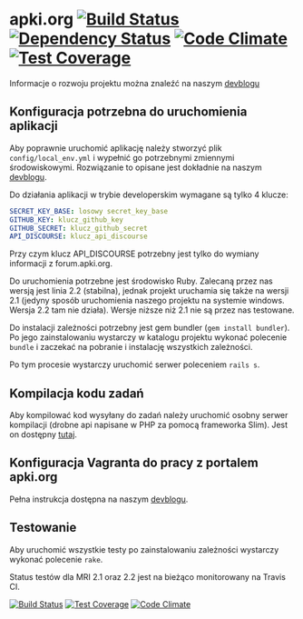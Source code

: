 # apki.org [![Build Status](https://travis-ci.org/media3-0/apki.org.svg?branch=master)](https://travis-ci.org/media3-0/apki.org) [![Dependency Status](https://gemnasium.com/media3-0/apki.org.svg)](https://gemnasium.com/media3-0/apki.org) [![Code Climate](https://codeclimate.com/github/media3-0/apki.org/badges/gpa.svg)](https://codeclimate.com/github/media3-0/apki.org) [![Test Coverage](https://codeclimate.com/github/media3-0/apki.org/badges/coverage.svg)](https://codeclimate.com/github/media3-0/apki.org/coverage)
Informacje o rozwoju projektu można znaleźć na naszym [devblogu](http://devblog.apki.org)

## Konfiguracja potrzebna do uruchomienia aplikacji

Aby poprawnie uruchomić aplikację  należy stworzyć plik `config/local_env.yml` i wypełnić go potrzebnymi zmiennymi środowiskowymi. Rozwiązanie to opisane jest dokładnie na naszym [devblogu](http://devblog.apki.org/zmienne-srodowiskowe-i-wrazliwe-dane-produkcyjne/).

Do działania aplikacji w trybie developerskim wymagane są tylko 4 klucze:

```yaml
SECRET_KEY_BASE: losowy secret_key_base
GITHUB_KEY: klucz_github_key
GITHUB_SECRET: klucz_github_secret
API_DISCOURSE: klucz_api_discourse
```

Przy czym klucz API_DISCOURSE potrzebny jest tylko do wymiany informacji z forum.apki.org.

Do uruchomienia potrzebne jest środowisko Ruby. Zalecaną przez nas wersją jest linia 2.2 (stabilna), jednak projekt uruchamia się także na wersji 2.1 (jedyny sposób uruchomienia naszego projektu na systemie windows. Wersja 2.2 tam nie działa). Wersje niższe niż 2.1 nie są przez nas testowane.

Do instalacji zależności potrzebny jest gem bundler (`gem install bundler`). Po jego zainstalowaniu wystarczy w katalogu projektu wykonać polecenie `bundle` i zaczekać na pobranie i instalację wszystkich zależności.

Po tym procesie wystarczy uruchomić serwer poleceniem `rails s`.

## Kompilacja kodu zadań

Aby kompilować kod wysyłany do zadań należy uruchomić osobny serwer kompilacji (drobne api napisane w PHP za pomocą frameworka Slim). Jest on dostępny [tutaj](https://github.com/media3-0/apki.org-Code-Compiler).

## Konfiguracja Vagranta do pracy z portalem apki.org

Pełna instrukcja dostępna na naszym [devblogu](http://devblog.apki.org/vagrant-ustawienie-srodowiska-developerskiego/).

## Testowanie

Aby uruchomić wszystkie testy po zainstalowaniu zależności wystarczy wykonać polecenie `rake`.

Status testów dla MRI 2.1 oraz 2.2 jest na bieżąco monitorowany na Travis CI. 

[![Build Status](https://travis-ci.org/media3-0/apki.org.svg?branch=master)](https://travis-ci.org/media3-0/apki.org) [![Test Coverage](https://codeclimate.com/github/media3-0/apki.org/badges/coverage.svg)](https://codeclimate.com/github/media3-0/apki.org/coverage) [![Code Climate](https://codeclimate.com/github/media3-0/apki.org/badges/gpa.svg)](https://codeclimate.com/github/media3-0/apki.org)
